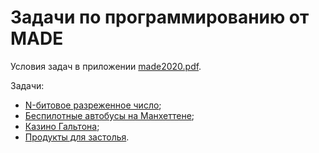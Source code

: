 # Задачи по программированию от MADE

Условия задач в приложении [made2020.pdf](made2020.pdf).

Задачи:

* [N-битовое разреженное число](n_bit_sparse_number.py);
* [Беспилотные автобусы на Манхеттене](buses_in_manhattan.py);
* [Казино Гальтона](galton_casino.py);
* [Продукты для застолья](products_for_feast.py).
